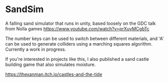 # SandSim

A falling sand simulator that runs in unity, based loosely on the GDC talk from Nolla games
https://www.youtube.com/watch?v=prXuyMCgbTc

The number keys can be used to switch between different materials, and 'A' can be used to generate colliders using a marching squares algorithm.
Currently a work in progress.

If you're interested in projects like this, I also published a sand castle building game that also simulates moisture.

https://thexanman.itch.io/castles-and-the-tide 
